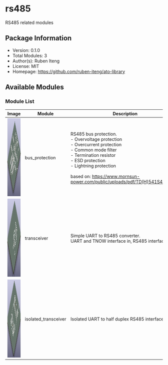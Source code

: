 # rs485

RS485 related modules

## Package Information

- Version: 0.1.0
- Total Modules: 3
- Author(s): Ruben Iteng
- License: MIT
- Homepage: https://github.com/ruben-iteng/ato-library

## Available Modules

### Module List

| Image | Module | Description |
|-------|--------|-------------|
|<img src="assets/bus_protection.png" alt="bus_protection" width="250" height="250"/>| bus_protection | RS485 bus protection.<br>    - Overvoltage protection<br>    - Overcurrent protection<br>    - Common mode filter<br>    - Termination resistor<br>    - ESD protection<br>    - Lightning protection<br><br>    based on: https://www.mornsun-power.com/public/uploads/pdf/TD(H)541S485H.pdf |
|<img src="assets/transceiver.png" alt="transceiver" width="250" height="250"/>| transceiver | Simple UART to RS485 converter.<br>    UART and TNOW interface in, RS485 interface out. |
|<img src="assets/isolated_transceiver.png" alt="isolated_transceiver" width="250" height="250"/>| isolated_transceiver | Isolated UART to half duplex RS485 interface |
